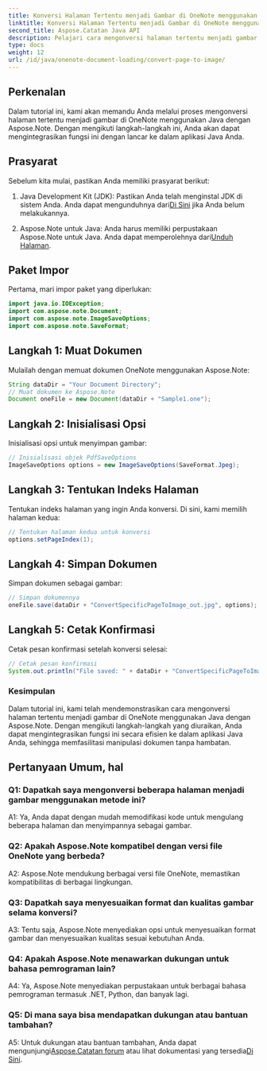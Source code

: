 ```yaml
---
title: Konversi Halaman Tertentu menjadi Gambar di OneNote menggunakan Java
linktitle: Konversi Halaman Tertentu menjadi Gambar di OneNote menggunakan Java
second_title: Aspose.Catatan Java API
description: Pelajari cara mengonversi halaman tertentu menjadi gambar di OneNote menggunakan Java dengan Aspose.Note. Ikuti panduan langkah demi langkah kami untuk integrasi yang lancar.
type: docs
weight: 12
url: /id/java/onenote-document-loading/convert-page-to-image/
---
```

## Perkenalan

Dalam tutorial ini, kami akan memandu Anda melalui proses mengonversi halaman tertentu menjadi gambar di OneNote menggunakan Java dengan Aspose.Note. Dengan mengikuti langkah-langkah ini, Anda akan dapat mengintegrasikan fungsi ini dengan lancar ke dalam aplikasi Java Anda.

## Prasyarat

Sebelum kita mulai, pastikan Anda memiliki prasyarat berikut:

1.  Java Development Kit (JDK): Pastikan Anda telah menginstal JDK di sistem Anda. Anda dapat mengunduhnya dari[Di Sini](https://www.oracle.com/java/technologies/javase-jdk11-downloads.html) jika Anda belum melakukannya.

2.  Aspose.Note untuk Java: Anda harus memiliki perpustakaan Aspose.Note untuk Java. Anda dapat memperolehnya dari[Unduh Halaman](https://releases.aspose.com/note/java/).

## Paket Impor

Pertama, mari impor paket yang diperlukan:

```java
import java.io.IOException;
import com.aspose.note.Document;
import com.aspose.note.ImageSaveOptions;
import com.aspose.note.SaveFormat;
```

## Langkah 1: Muat Dokumen

Mulailah dengan memuat dokumen OneNote menggunakan Aspose.Note:

```java
String dataDir = "Your Document Directory";
// Muat dokumen ke Aspose.Note
Document oneFile = new Document(dataDir + "Sample1.one");
```

## Langkah 2: Inisialisasi Opsi

Inisialisasi opsi untuk menyimpan gambar:

```java
// Inisialisasi objek PdfSaveOptions
ImageSaveOptions options = new ImageSaveOptions(SaveFormat.Jpeg);
```

## Langkah 3: Tentukan Indeks Halaman

Tentukan indeks halaman yang ingin Anda konversi. Di sini, kami memilih halaman kedua:

```java
// Tentukan halaman kedua untuk konversi
options.setPageIndex(1);
```

## Langkah 4: Simpan Dokumen

Simpan dokumen sebagai gambar:

```java
// Simpan dokumennya
oneFile.save(dataDir + "ConvertSpecificPageToImage_out.jpg", options);
```

## Langkah 5: Cetak Konfirmasi

Cetak pesan konfirmasi setelah konversi selesai:

```java
// Cetak pesan konfirmasi
System.out.println("File saved: " + dataDir + "ConvertSpecificPageToImage_out.jpg");
```

### Kesimpulan

Dalam tutorial ini, kami telah mendemonstrasikan cara mengonversi halaman tertentu menjadi gambar di OneNote menggunakan Java dengan Aspose.Note. Dengan mengikuti langkah-langkah yang diuraikan, Anda dapat mengintegrasikan fungsi ini secara efisien ke dalam aplikasi Java Anda, sehingga memfasilitasi manipulasi dokumen tanpa hambatan.

## Pertanyaan Umum, hal

### Q1: Dapatkah saya mengonversi beberapa halaman menjadi gambar menggunakan metode ini?

A1: Ya, Anda dapat dengan mudah memodifikasi kode untuk mengulang beberapa halaman dan menyimpannya sebagai gambar.

### Q2: Apakah Aspose.Note kompatibel dengan versi file OneNote yang berbeda?

A2: Aspose.Note mendukung berbagai versi file OneNote, memastikan kompatibilitas di berbagai lingkungan.

### Q3: Dapatkah saya menyesuaikan format dan kualitas gambar selama konversi?

A3: Tentu saja, Aspose.Note menyediakan opsi untuk menyesuaikan format gambar dan menyesuaikan kualitas sesuai kebutuhan Anda.

### Q4: Apakah Aspose.Note menawarkan dukungan untuk bahasa pemrograman lain?

A4: Ya, Aspose.Note menyediakan perpustakaan untuk berbagai bahasa pemrograman termasuk .NET, Python, dan banyak lagi.

### Q5: Di mana saya bisa mendapatkan dukungan atau bantuan tambahan?

 A5: Untuk dukungan atau bantuan tambahan, Anda dapat mengunjungi[Aspose.Catatan forum](https://forum.aspose.com/c/note/28) atau lihat dokumentasi yang tersedia[Di Sini](https://reference.aspose.com/note/java/).